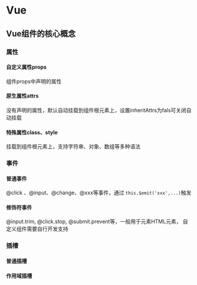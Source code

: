 # Vue

## Vue组件的核心概念

### 属性

#### 自定义属性props

组件props中声明的属性

#### 原生属性attrs

没有声明的属性，默认自动挂载到组件根元素上，设置inheritAttrs为fals可关闭自动挂载

#### 特殊属性class、style

挂载到组件根元素上，支持字符串、对象、数组等多种语法 

### 事件

#### 普通事件

@click 、@input、@change、@xxx等事件，通过 `this.$emit('xxx',...)`触发

#### 修饰符事件

@input.trim, @click.stop, @submit.prevent等，一般用于元素HTML元素， 自定义组件需要自行开发支持

### 插槽

#### 普通插槽

<template slot="xxx">...</template>

<template v-slot:xxx>...</template>

#### 作用域插槽

<template slot="xxx" slot-scope="props">...</template>

<template v-slot:xxx slot-scope="props">...</template>

